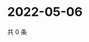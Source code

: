 # 2022-05-06

共 0 条

<!-- BEGIN WEIBO -->
<!-- 最后更新时间 Fri May 06 2022 06:17:23 GMT+0800 (China Standard Time) -->

<!-- END WEIBO -->
